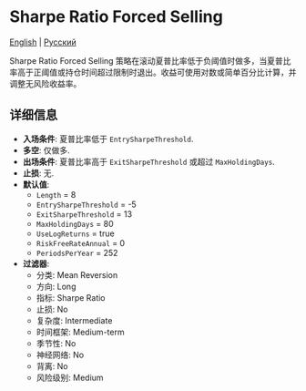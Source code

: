 # Sharpe Ratio Forced Selling
[English](README.md) | [Русский](README_ru.md)

Sharpe Ratio Forced Selling 策略在滚动夏普比率低于负阈值时做多，当夏普比率高于正阈值或持仓时间超过限制时退出。收益可使用对数或简单百分比计算，并调整无风险收益率。

## 详细信息

- **入场条件**: 夏普比率低于 `EntrySharpeThreshold`.
- **多空**: 仅做多.
- **出场条件**: 夏普比率高于 `ExitSharpeThreshold` 或超过 `MaxHoldingDays`.
- **止损**: 无.
- **默认值**:
  - `Length` = 8
  - `EntrySharpeThreshold` = -5
  - `ExitSharpeThreshold` = 13
  - `MaxHoldingDays` = 80
  - `UseLogReturns` = true
  - `RiskFreeRateAnnual` = 0
  - `PeriodsPerYear` = 252
- **过滤器**:
  - 分类: Mean Reversion
  - 方向: Long
  - 指标: Sharpe Ratio
  - 止损: No
  - 复杂度: Intermediate
  - 时间框架: Medium-term
  - 季节性: No
  - 神经网络: No
  - 背离: No
  - 风险级别: Medium
